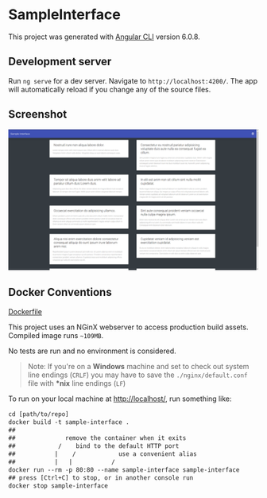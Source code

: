 # SampleInterface

This project was generated with [Angular CLI](https://github.com/angular/angular-cli) version 6.0.8.

## Development server

Run `ng serve` for a dev server. Navigate to `http://localhost:4200/`. The app will automatically reload if you change any of the source files.

## Screenshot

![screenshot-sample](/images/screenshot-sample.png)

## Docker Conventions

[Dockerfile](./Dockerfile)

This project uses an NGinX webserver to access production build assets. Compiled image runs `~109MB`.

No tests are run and no environment is considered.

> Note: If you're on a __Windows__ machine and set to check out system line endings (`CRLF`) you may have to save the `./nginx/default.conf` file with __*nix__ line endings (`LF`)

To run on your local machine at [http://localhost/](http://localhost/), run something like: 

```
cd [path/to/repo]
docker build -t sample-interface .
##
##              remove the container when it exits
##            /    bind to the default HTTP port
##           |    /            use a convenient alias
##           |   |           /
docker run --rm -p 80:80 --name sample-interface sample-interface
## press [Ctrl+C] to stop, or in another console run
docker stop sample-interface
```
